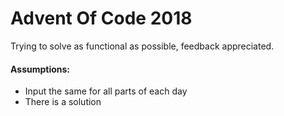 # Advent Of Code 2018

Trying to solve as functional as possible, feedback appreciated.

#### Assumptions:
* Input the same for all parts of each day
* There is a solution